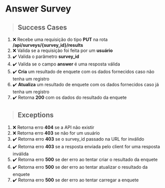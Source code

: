 # Answer Survey

> ## Success Cases

1. :x: Recebe uma requisição do tipo **PUT** na rota **/api/surveys/{survey_id}/results**
2. :x: Valida se a requisição foi feita por um **usuário**
3. :heavy_check_mark: Valida o parâmetro **survey_id**
4. :heavy_check_mark: Valida se o campo **answer** é uma resposta válida
5. :heavy_check_mark: **Cria** um resultado de enquete com os dados fornecidos caso não tenha um registro
6. :heavy_check_mark: **Atualiza** um resultado de enquete com os dados fornecidos caso já tenha um registro
7. :heavy_check_mark: Retorna **200** com os dados do resultado da enquete

> ## Exceptions

1. :x: Retorna erro **404** se a API não existir
2. :x: Retorna erro **403** se não for um usuário
3. :heavy_check_mark: Retorna erro **403** se o survey_id passado na URL for inválido
4. :heavy_check_mark: Retorna erro **403** se a resposta enviada pelo client for uma resposta inválida
5. :heavy_check_mark: Retorna erro **500** se der erro ao tentar criar o resultado da enquete
6. :heavy_check_mark: Retorna erro **500** se der erro ao tentar atualizar o resultado da enquete
7. :heavy_check_mark: Retorna erro **500** se der erro ao tentar carregar a enquete